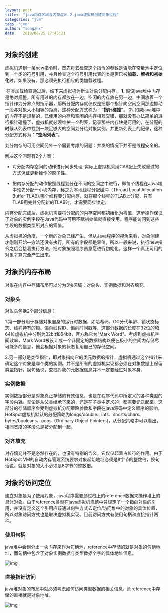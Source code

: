 ```yaml
---
layout: post
title:  "java内存区域与内存溢出-2.java虚拟机创建对象过程"
categories: "jvm"
tags: "jvm"
author: "songzhx"
date:   2018/06/25 17:45:21 
---
```


## 对象的创建

​	虚拟机遇到一条new指令时，首先将去检查这个指令的参数是否能在常量池中定位到一个类的符号引用，并且检查这个符号引用代表的类是否已被**加载、解析和初始化**过。如果没有，那必须先执行相应的类加载过程。

​	在类加载检查通过后，结下来虚拟机为新生对象分配内存。 **1**. 假设java堆中内存是绝对规整，所有用过的内存都放在一边，空闲的内存放在另一边，中间放着一个指针作为分界点的指示器，那所分配内存就仅仅是把那个指针向空闲空间那边挪动一段与对象大小相等的距离，这种分配方式称为：**“指针碰撞”**。 **2.** 如果java堆中的内存不是规整的，已使用的内存和空闲的内存相互交错，那就没有办法简单的进行指针碰撞了，虚拟机就必须维护一个列表，记录那些内存块是可用的，在分配的时候从列表中找到一块足够大的空间划分给对象实例，并更新列表上的记录，这种分配方式称为：**“空闲列表”**。

划分内存的可用空间另外一个需要考虑的问题：并发的情况下并不是线程安全的。

解决这个问题有2个方案：

+ 对分配内存空间的动作进行同步处理-实际上虚拟机采用CAS配上失败重试的方式保证更新操作的原子性。

+ 把内存分配的动作按照线程划分在不同的空间之中进行，即每个线程在Java堆中预先分配一小块内存，称之为本地线程分配缓冲（Thread Local Allocation Buffer TLAB).哪个线程要分配内存，就在那个线程的TLAB上分配，只有TLAB用完并分配新的TLAB时，才需要同步锁定。

内存分配完成后，虚拟机需要将分配的的内存空间都初始化为零值，这步操作保证了对象的实例字段在Java代码中可用不赋初始值就直接使用，程序能访问到这些字段的数据类型所对应的零值。

从虚拟机的角度，一个新的对象已经产生，但从Java程序的视角来看，对象创建才刚刚开始—<init>方法还没有执行，所有的字段都是零值。所以一般来说，执行new指令之后会接着执行<init>方法，把对象按照程序员意愿进行初始化，这样一个真正可用的对象才算完全产生出来。





## 对象的内存布局

​	对象在内存中存储布局可以分为3块区域：对象头、实例数据和对齐填充。

### 对象头

对象头包括2个部分信息：

1.第一部分用于存储对象自身的运行时数据，如哈希码、GC分代年龄、锁状态标志、线程持有的锁、偏向线程ID、偏向时间戳等，这部分数据的长度在32位的和64位虚拟机中分别为32bit和64bit，官方称它为"Mark Word"。考虑到虚拟机空间效率，Mark Word被设计成一个非固定的数据结构以便在极小的空间内存储尽可能多的信息，他会根据对象的状态复用自己的存储空间。

2.另一部分是类型指针，即对象指向它的类元数据的指针，虚拟机通过这个指针来确定这个对象是哪个类的实例。并不是所有的虚拟机实现都必须在对象数据上保留类型指针，换句话说，查找对象的元数据信息并不一定要经过对象本身。

### 实例数据

实例数据部分是对象真正存储的有效信息，也是在程序代码中所定义的各种类型的字段内容。无论是从父类继承下来的，还是在子类中定义的，都需要记录起来。这部分的存储顺序会受到虚拟机分配策略参数和字段在java源码中定义顺序的影响。HotSpot虚拟机默认的分配策略为longs/double、ints、shorts/chars、bytes/booleans、oops（Ordinary Object Pointers)，从分配策略中可以看出，相同宽度的字段总是被分配到一起。

### 对齐填充

对齐填充并不是必然存在的，也没有特别的含义，它仅仅起着占位符的作用。由于HotSpot VM的自动内存管理系统要求对象起始地址必须是8字节的整数倍，换句话说，就是对象的大小必须是8字节的整数倍。



## 对象的访问定位

建立对象是为了使用对象，java程序需要通过栈上的reference数据来操作堆上的具体对象。由于reference类型在java虚拟机规范中只规定了一个指向对象的引用，并没有定义这个引用应该通过何种方式去定位/访问堆中的对象的具体位置，所以对象访问方式也是取决虚拟机实现。目前访问方式有使用句柄和直接指针两种。

### 使用句柄

java堆中会划分出一块内存来作为句柄池，reference中存储的就是对象的句柄地址，而句柄中包含了对象实例数据与类型数据个字的具体地址信息。

![img](https://tva1.sinaimg.cn/large/006y8mN6gy1g6fcqw7nhnj31780hsgns.jpg)



### 直接指针访问

java堆对象的布局中就必须考虑如何访问类型数据的相关信息，而reference中存储的直接就是对象地址。

![img](https://tva1.sinaimg.cn/large/006y8mN6gy1g6fcqwmk0jj316m0icgno.jpg)



